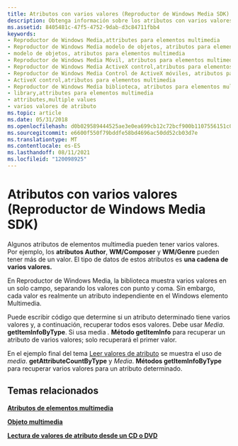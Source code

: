 ```yaml
---
title: Atributos con varios valores (Reproductor de Windows Media SDK)
description: Obtenga información sobre los atributos con varios valores en Reproductor de Windows Media SDK. Algunos atributos de elementos multimedia pueden tener varios valores.
ms.assetid: 8405481c-47f5-4752-9dab-d3c84711fbb4
keywords:
- Reproductor de Windows Media,attributes para elementos multimedia
- Reproductor de Windows Media modelo de objetos, atributos para elementos multimedia
- modelo de objetos, atributos para elementos multimedia
- Reproductor de Windows Media Móvil, atributos para elementos multimedia
- Reproductor de Windows Media ActiveX control,atributos para elementos multimedia
- Reproductor de Windows Media Control de ActiveX móviles, atributos para elementos multimedia
- ActiveX control,atributos para elementos multimedia
- Reproductor de Windows Media biblioteca, atributos para elementos multimedia
- library,attributes para elementos multimedia
- attributes,multiple values
- varios valores de atributo
ms.topic: article
ms.date: 05/31/2018
ms.openlocfilehash: d0b029589444525ae3e0ea699cb12c72bcf900b1107556151c01b7b93434a0c4
ms.sourcegitcommit: e6600f550f79bddfe58bd4696ac50dd52cb03d7e
ms.translationtype: MT
ms.contentlocale: es-ES
ms.lasthandoff: 08/11/2021
ms.locfileid: "120098925"
---
```

# <a name="attributes-with-multiple-values-windows-media-player-sdk"></a>Atributos con varios valores (Reproductor de Windows Media SDK)

Algunos atributos de elementos multimedia pueden tener varios valores. Por ejemplo, los **atributos Author**, **WM/Composer** y **WM/Genre** pueden tener más de un valor. El tipo de datos de estos atributos es **una cadena de varios valores.**

En Reproductor de Windows Media, la biblioteca muestra varios valores en un solo campo, separando los valores con punto y coma. Sin embargo, cada valor es realmente un atributo independiente en el Windows elemento Multimedia.

Puede escribir código que determine si un atributo determinado tiene varios valores y, a continuación, recuperar todos esos valores. Debe usar *Media*. **getItemInfoByType**. Si usa media *.* **Método getItemInfo** para recuperar un atributo de varios valores; solo recuperará el primer valor.

En el ejemplo final del tema [Leer valores de atributo](reading-attribute-values.md) se muestra el uso de *media*. **getAttributeCountByType** y *Media*. **Métodos getItemInfoByType** para recuperar varios valores para un atributo determinado.

## <a name="related-topics"></a>Temas relacionados

<dl> <dt>

[**Atributos de elementos multimedia**](media-item-attributes.md)
</dt> <dt>

[**Objeto multimedia**](media-object.md)
</dt> <dt>

[**Lectura de valores de atributo desde un CD o DVD**](reading-attribute-values-from-a-cd-or-dvd.md)
</dt> </dl>

 

 




